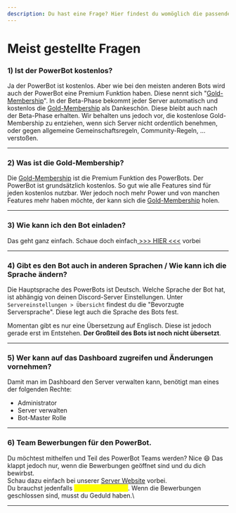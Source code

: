 ```yaml
---
description: Du hast eine Frage? Hier findest du womöglich die passende Antwort
---
```


# Meist gestellte Fragen

### 1) Ist der PowerBot kostenlos?

Ja der PowerBot ist kostenlos. Aber wie bei den meisten anderen Bots wird auch der PowerBot eine Premium Funktion haben. Diese nennt sich "[Gold-Membership](https://discord.com/application-directory/815621115769913364/store/1226276979926372462)".  In der Beta-Phase bekommt jeder Server automatisch und kostenlos die [Gold-Membership](https://discord.com/application-directory/815621115769913364/store/1226276979926372462) als Dankeschön. Diese bleibt auch nach der Beta-Phase erhalten. Wir behalten uns jedoch vor, die kostenlose Gold-Membership zu entziehen, wenn sich Server nicht ordentlich benehmen, oder gegen allgemeine Gemeinschaftsregeln, Community-Regeln, ... verstoßen.&#x20;

***

### 2) Was ist die Gold-Membership?

Die [Gold-Membership](https://discord.com/application-directory/815621115769913364/store/1226276979926372462) ist die Premium Funktion des PowerBots. Der PowerBot ist grundsätzlich kostenlos. So gut wie alle Features sind für jeden kostenlos nutzbar. Wer jedoch noch mehr Power und von manchen Features mehr haben möchte, der kann sich die [Gold-Membership](https://discord.com/application-directory/815621115769913364/store/1226276979926372462) holen.&#x20;

***

### 3) Wie kann ich den Bot einladen?

Das geht ganz einfach. Schaue doch einfach[ >>> HIER <<<](../grundeinstellungen/1-bot-einladen.md) vorbei

***

### 4) Gibt es den Bot auch in anderen Sprachen / Wie kann ich die Sprache ändern?

Die Hauptsprache des PowerBots ist Deutsch. Welche Sprache der Bot hat, ist abhängig von deinen Discord-Server Einstellungen. Unter `Servereinstellungen > Übersicht` findest du die "Bevorzugte Serversprache". Diese legt auch die Sprache des Bots fest.

Momentan gibt es nur eine Übersetzung auf Englisch. Diese ist jedoch gerade erst im Entstehen. **Der Großteil des Bots ist noch nicht übersetzt**.&#x20;

***

### 5) Wer kann auf das Dashboard zugreifen und Änderungen vornehmen?

Damit man im Dashboard den Server verwalten kann, benötigt man eines der folgenden Rechte:

* Administrator
* Server verwalten
* Bot-Master Rolle

***

### 6) Team Bewerbungen für den PowerBot.

Du möchtest mithelfen und Teil des PowerBot Teams werden? Nice :smile: Das klappt jedoch nur, wenn die Bewerbungen geöffnet sind und du dich bewirbst. \
Schau dazu einfach bei unserer [Server Website](https://dash.pwr.lol/website/PowerBot) vorbei. \
Du brauchst jedenfalls <mark style="color:yellow;">**kein Ticket öffnen**</mark>. Wenn die Bewerbungen geschlossen sind, musst du Geduld haben.\


***
